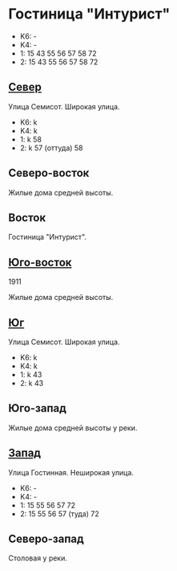 # Гостиница "Интурист"

* K6:   -
* K4:   -
* 1:    15  43  55  56  57  58  72
* 2:    15  43  55  56  57  58  72

## [Север](./10430075.md)

Улица Семисот.
Широкая улица.

* K6:   k
* K4:   k
* 1:    k
        58
* 2:    k
        57 (оттуда) 58

## Северо-восток

Жилые дома средней высоты.

## Восток

Гостиница "Интурист".

## [Юго-восток](./10440080.md)

1911

Жилые дома средней высоты.

## [Юг](./10430080.md)

Улица Семисот.
Широкая улица.

* K6:   k
* K4:   k
* 1:    k
        43
* 2:    k
        43

## Юго-запад

Жилые дома средней высоты у реки.

## [Запад](./10425077.md)

Улица Гостинная.
Неширокая улица.

* K6:   -
* K4:   -
* 1:    15  55  56  57  72
* 2:    15  55  56  57 (туда)   72

## Северо-запад

Столовая у реки.
